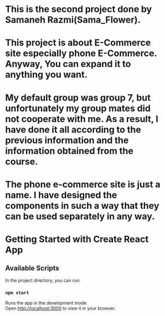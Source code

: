 # This is the second project done by Samaneh Razmi(Sama_Flower).

# This project is about E-Commerce site especially phone E-Commerce. Anyway, You can expand it to anything you want.

# My default group was group 7, but unfortunately my group mates did not cooperate with me. As a result, I have done it all according to the previous information and the information obtained from the course.

# The phone e-commerce site is just a name. I have designed the components in such a way that they can be used separately in any way.

# Getting Started with Create React App

## Available Scripts

In the project directory, you can run:

### `npm start`

Runs the app in the development mode.\
Open [http://localhost:3000](http://localhost:3000) to view it in your browser.
